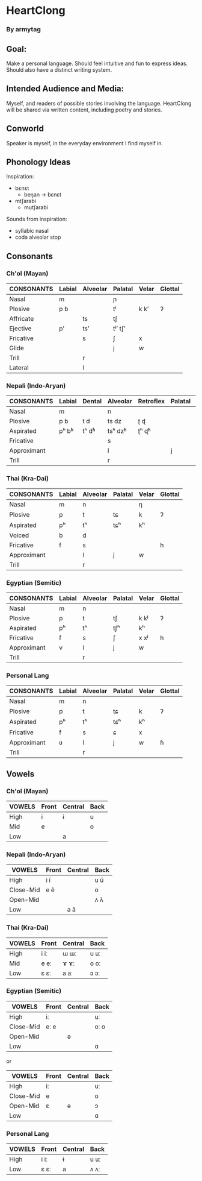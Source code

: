 # HeartClong

### By armytag

## Goal:

Make a personal language.  Should feel intuitive and fun to express ideas.  Should also have a distinct writing system.

## Intended Audience and Media:

Myself, and readers of possible stories involving the language.  HeartClong will be shared via written content, including poetry and stories.

## Conworld

Speaker is myself, in the everyday environment I find myself in.

## Phonology Ideas

Inspiration:
- bɛnɛt
    - beŋan → bɛnɛt
- mtʃarabi
    - mutʃarabi

Sounds from inspiration:
- syllabic nasal
- coda alveolar stop

## Consonants

### Ch'ol (Mayan)
| CONSONANTS | Labial | Alveolar | Palatal | Velar | Glottal |
|---         |---     |---       |---      |---    |---      |
| Nasal      | m      |          | ɲ       |       |         |
| Plosive    | p b    |          | tʲ      | k kʼ  | ʔ       |
| Affricate  |        | ts       | tʃ      |       |         |
| Ejective   | pʼ     | tsʼ      | tʲʼ tʃʼ |       |         |
| Fricative  |        | s        | ʃ       | x     |         |
| Glide      |        |          | j       | w     |         |
| Trill      |        | r        |         |       |         |
| Lateral    |        | l        |         |       |         |

### Nepali (Indo-Aryan)
| CONSONANTS  | Labial | Dental | Alveolar | Retroflex | Palatal | Velar | Glottal |
|---          |---     |---     |---       |---        |---      |---    |---      |
| Nasal       | m      |        | n        |           |         | ŋ     |         |
| Plosive     | p b    | t d    | ts dz    | ʈ ɖ       |         | k g   |         |
| Aspirated   | pʰ bʱ  | tʰ dʱ  | tsʰ dzʱ  | ʈʰ ɖʱ     |         | kʰ gʱ |         |
| Fricative   |        |        | s        |           |         | x     | ɦ       |
| Approximant |        |        | l        |           | j       | w     |         |
| Trill       |        |        | r        |           |         |       |         |

### Thai (Kra-Dai)
| CONSONANTS  | Labial | Alveolar | Palatal | Velar | Glottal |
|---          |---     |---       |---      |---    |---      |
| Nasal       | m      | n        |         | ŋ     |         |
| Plosive     | p      | t        | tɕ      | k     | ʔ       |
| Aspirated   | pʰ     | tʰ       | tɕʰ     | kʰ    |         |
| Voiced      | b      | d        |         |       |         |
| Fricative   | f      | s        |         |       | h       |
| Approximant |        | l        | j       | w     |         |
| Trill       |        | r        |         |       |         |

### Egyptian (Semitic)
| CONSONANTS  | Labial | Alveolar | Palatal | Velar | Glottal |
|---          |---     |---       |---      |---    |---      |
| Nasal       | m      | n        |         |       |         |
| Plosive     | p      | t        | tʃ      | k kʲ  | ʔ       |
| Aspirated   | pʰ     | tʰ       | tʃʰ     | kʰ    |         |
| Fricative   | f      | s        | ʃ       | x xʲ  | h       |
| Approximant | v      | l        | j       | w     |         |
| Trill       |        | r        |         |       |         |

### Personal Lang
| CONSONANTS  | Labial | Alveolar | Palatal | Velar | Glottal |
|---          |---     |---       |---      |---    |---      |
| Nasal       | m      | n        |         |       |         |
| Plosive     | p      | t        | tɕ      | k     | ʔ       |
| Aspirated   | pʰ     | tʰ       | tɕʰ     | kʰ    |         |
| Fricative   | f      | s        | ɕ       | x     |         |
| Approximant | ʋ      | l        | j       | w     | ɦ       |
| Trill       |        | r        |         |       |         |

## Vowels

### Ch'ol (Mayan)
| VOWELS | Front | Central | Back |
|---     |---    |---      |---   |
| High   | i     | ɨ       | u    |
| Mid    | e     |         | o    |
| Low    |       | a       |      |

### Nepali (Indo-Aryan)
| VOWELS    | Front | Central | Back |
|---        |---    |---      |---   |
| High      | i ĩ   |         | u ũ  |
| Close-Mid | e ẽ   |         | o    |
| Open-Mid  |       |         | ʌ ʌ̃  |
| Low       |       | a ã     |      |

### Thai (Kra-Dai)
| VOWELS | Front | Central | Back |
|---     |---    |---      |---   |
| High   | i iː  | ɯ ɯː    | u uː |
| Mid    | e eː  | ɤ ɤː    | o oː |
| Low    | ɛ ɛː  | a aː    | ɔ ɔː |

### Egyptian (Semitic)
| VOWELS    | Front | Central | Back |
|---        |---    |---      |---   |
| High      | iː    |         | uː   |
| Close-Mid | eː e  |         | oː o |
| Open-Mid  |       | ə       |      |
| Low       |       |         | ɑ    |

or

| VOWELS    | Front | Central | Back |
|---        |---    |---      |---   |
| High      | iː    |         | uː   |
| Close-Mid | e     |         | o    |
| Open-Mid  | ɛ     | ə       | ɔ    |
| Low       |       |         | ɑ    |

### Personal Lang
| VOWELS | Front | Central | Back |
|---     |---    |---      |---   |
| High   | i iː  | ɨ       | u uː |
| Low    | ɛ ɛː  | a       | ʌ ʌː |
